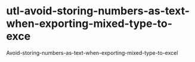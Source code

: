 # utl-avoid-storing-numbers-as-text-when-exporting-mixed-type-to-exce
Avoid-storing-numbers-as-text-when-exporting-mixed-type-to-excel 
